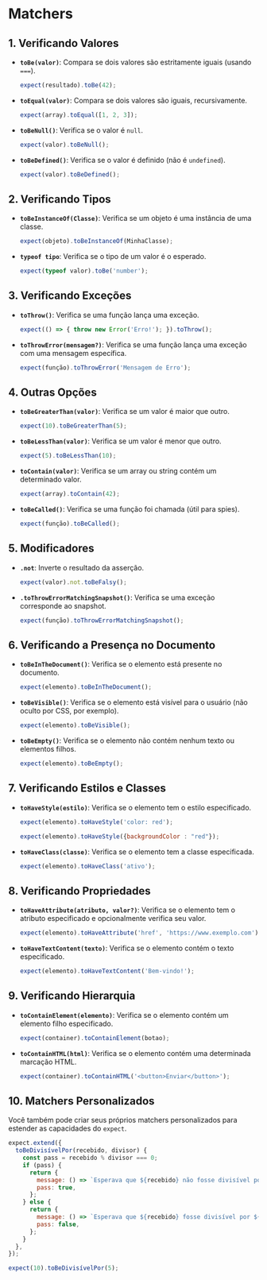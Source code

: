 # Matchers

## 1. Verificando Valores

- **`toBe(valor)`**: Compara se dois valores são estritamente iguais (usando `===`).
  ```javascript
  expect(resultado).toBe(42);
  ```

- **`toEqual(valor)`**: Compara se dois valores são iguais, recursivamente.
  ```javascript
  expect(array).toEqual([1, 2, 3]);
  ```

- **`toBeNull()`**: Verifica se o valor é `null`.
  ```javascript
  expect(valor).toBeNull();
  ```

- **`toBeDefined()`**: Verifica se o valor é definido (não é `undefined`).
  ```javascript
  expect(valor).toBeDefined();
  ```

## 2. Verificando Tipos

- **`toBeInstanceOf(Classe)`**: Verifica se um objeto é uma instância de uma classe.
  ```javascript
  expect(objeto).toBeInstanceOf(MinhaClasse);
  ```

- **`typeof tipo`**: Verifica se o tipo de um valor é o esperado.
  ```javascript
  expect(typeof valor).toBe('number');
  ```

## 3. Verificando Exceções

- **`toThrow()`**: Verifica se uma função lança uma exceção.
  ```javascript
  expect(() => { throw new Error('Erro!'); }).toThrow();
  ```

- **`toThrowError(mensagem?)`**: Verifica se uma função lança uma exceção com uma mensagem específica.
  ```javascript
  expect(função).toThrowError('Mensagem de Erro');
  ```

## 4. Outras Opções

- **`toBeGreaterThan(valor)`**: Verifica se um valor é maior que outro.
  ```javascript
  expect(10).toBeGreaterThan(5);
  ```

- **`toBeLessThan(valor)`**: Verifica se um valor é menor que outro.
  ```javascript
  expect(5).toBeLessThan(10);
  ```

- **`toContain(valor)`**: Verifica se um array ou string contém um determinado valor.
  ```javascript
  expect(array).toContain(42);
  ```

- **`toBeCalled()`**: Verifica se uma função foi chamada (útil para spies).
  ```javascript
  expect(função).toBeCalled();
  ```

## 5. Modificadores

- **`.not`**: Inverte o resultado da asserção.
  ```javascript
  expect(valor).not.toBeFalsy();
  ```

- **`.toThrowErrorMatchingSnapshot()`**: Verifica se uma exceção corresponde ao snapshot.
  ```javascript
  expect(função).toThrowErrorMatchingSnapshot();
  ```

## 6. Verificando a Presença no Documento

- **`toBeInTheDocument()`**: Verifica se o elemento está presente no documento.
  ```javascript
  expect(elemento).toBeInTheDocument();
  ```

- **`toBeVisible()`**: Verifica se o elemento está visível para o usuário (não oculto por CSS, por exemplo).
  ```javascript
  expect(elemento).toBeVisible();
  ```

- **`toBeEmpty()`**: Verifica se o elemento não contém nenhum texto ou elementos filhos.
  ```javascript
  expect(elemento).toBeEmpty();
  ```

## 7. Verificando Estilos e Classes

- **`toHaveStyle(estilo)`**: Verifica se o elemento tem o estilo especificado.
  ```javascript
  expect(elemento).toHaveStyle('color: red');

  expect(elemento).toHaveStyle({backgroundColor : "red"});
  ```

- **`toHaveClass(classe)`**: Verifica se o elemento tem a classe especificada.
  ```javascript
  expect(elemento).toHaveClass('ativo');
  ```

## 8. Verificando Propriedades

- **`toHaveAttribute(atributo, valor?)`**: Verifica se o elemento tem o atributo especificado e opcionalmente verifica seu valor.
  ```javascript
  expect(elemento).toHaveAttribute('href', 'https://www.exemplo.com');
  ```

- **`toHaveTextContent(texto)`**: Verifica se o elemento contém o texto especificado.
  ```javascript
  expect(elemento).toHaveTextContent('Bem-vindo!');
  ```

## 9. Verificando Hierarquia

- **`toContainElement(elemento)`**: Verifica se o elemento contém um elemento filho especificado.
  ```javascript
  expect(container).toContainElement(botao);
  ```

- **`toContainHTML(html)`**: Verifica se o elemento contém uma determinada marcação HTML.
  ```javascript
  expect(container).toContainHTML('<button>Enviar</button>');
  ```

## 10. Matchers Personalizados

Você também pode criar seus próprios matchers personalizados para estender as capacidades do `expect`.

```javascript
expect.extend({
  toBeDivisívelPor(recebido, divisor) {
    const pass = recebido % divisor === 0;
    if (pass) {
      return {
        message: () => `Esperava que ${recebido} não fosse divisível por ${divisor}`,
        pass: true,
      };
    } else {
      return {
        message: () => `Esperava que ${recebido} fosse divisível por ${divisor}`,
        pass: false,
      };
    }
  },
});

expect(10).toBeDivisívelPor(5);
```